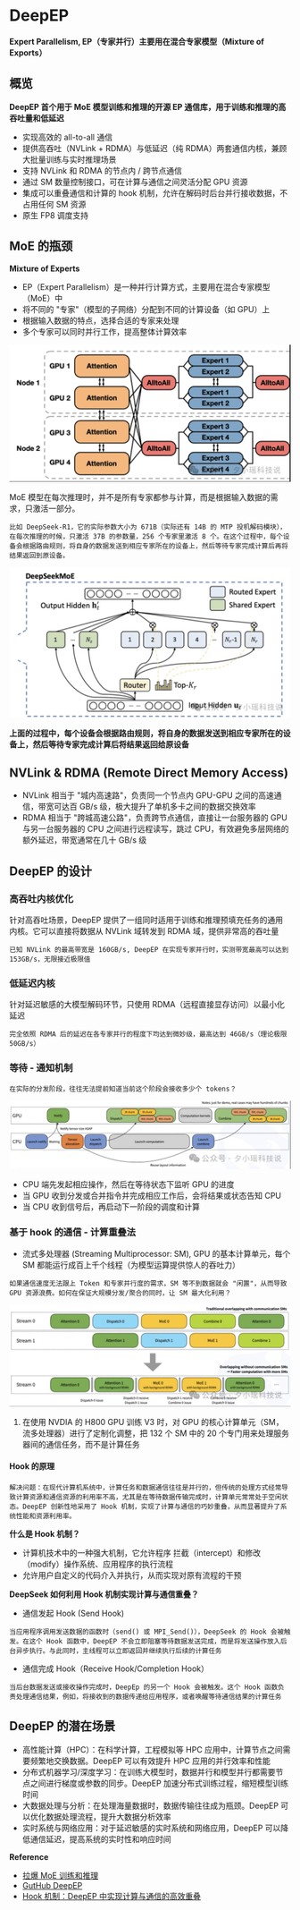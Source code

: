 # DeepEP

**Expert Parallelism, EP（专家并行）主要用在混合专家模型（Mixture of Exports）**

## 概览

**DeepEP 首个用于 MoE 模型训练和推理的开源 EP 通信库，用于训练和推理的高吞吐量和低延迟**

- 实现高效的 all-to-all 通信
- 提供高吞吐（NVLink + RDMA）与低延迟（纯 RDMA）两套通信内核，兼顾大批量训练与实时推理场景
- 支持 NVLink 和 RDMA 的节点内 / 跨节点通信
- 通过 SM 数量控制接口，可在计算与通信之间灵活分配 GPU 资源
- 集成可以重叠通信和计算的 hook 机制，允许在解码时后台并行接收数据，不占用任何 SM 资源
- 原生 FP8 调度支持

## MoE 的瓶颈

**Mixture of Experts**

- EP（Expert Parallelism）是一种并行计算方式，主要用在混合专家模型（MoE）中
- 将不同的 "专家"（模型的子网络）分配到不同的计算设备（如 GPU）上
- 根据输入数据的特点，选择合适的专家来处理
- 多个专家可以同时并行工作，提高整体计算效率

![moe](../../pics/moe.png)

MoE 模型在每次推理时，并不是所有专家都参与计算，而是根据输入数据的需求，只激活一部分。

`
比如 DeepSeek-R1，它的实际参数大小为 671B（实际还有 14B 的 MTP 投机解码模块），在每次推理的时候，只激活 37B 的参数量，256 个专家里激活 8 个。在这个过程中，每个设备会根据路由规则，将自身的数据发送到相应专家所在的设备上，然后等待专家完成计算后再将结果返回到原设备。
`

![deepseek-moe](../../pics/deepseek-moe.png)

**上面的过程中，每个设备会根据路由规则，将自身的数据发送到相应专家所在的设备上，然后等待专家完成计算后将结果返回给原设备**

## NVLink & RDMA (Remote Direct Memory Access)

- NVLink 相当于 "城内高速路"，负责同一个节点内 GPU-GPU 之间的高速通信，带宽可达百 GB/s 级，极大提升了单机多卡之间的数据交换效率
- RDMA 相当于 "跨城高速公路"，负责跨节点通信，直接让一台服务器的 GPU 与另一台服务器的 CPU 之间进行远程读写，跳过 CPU，有效避免多层网络的额外延迟，带宽通常在几十 GB/s 级

## DeepEP 的设计

### 高吞吐内核优化

针对高吞吐场景，DeepEP 提供了一组同时适用于训练和推理预填充任务的通用内核。它可以直接将数据从 NVLink 域转发到 RDMA 域，提供非常高的吞吐量

`
已知 NVLink 的最高带宽是 160GB/s, DeepEP 在实现专家并行时，实测带宽最高可以达到 153GB/s，无限接近极限值
`

### 低延迟内核

针对延迟敏感的大模型解码环节，只使用 RDMA（远程直接显存访问）以最小化延迟

`
完全依照 RDMA 后的延迟在各专家并行的程度下均达到微妙级，最高达到 46GB/s（理论极限 50GB/s）
`

### 等待 - 通知机制

`在实际的分发阶段，往往无法提前知道当前这个阶段会接收多少个 tokens？`

![cpu-gpu-notification](../../pics/cpu-gpu-notification.png)

- CPU 端先发起相应操作，然后在等待状态下监听 GPU 的进度
- 当 GPU 收到分发或合并指令并完成相应工作后，会将结果或状态告知 CPU
- 当 CPU 收到信号后，再启动下一阶段的调度和计算

### 基于 hook 的通信 - 计算重叠法

- 流式多处理器 (Streaming Multiprocessor: SM), GPU 的基本计算单元，每个 SM 都能运行成百上千个线程（为模型运算提供惊人的吞吐力）

`
如果通信速度无法跟上 Token 和专家并行度的需求，SM 等不到数据就会 "闲置"，从而导致 GPU 资源浪费。如何在保证大规模分发/聚合的同时，让 SM 最大化利用？
`

![communication-hook](../../pics/communication-hook.png)

1. 在使用 NVDIA 的 H800 GPU 训练 V3 时，对 GPU 的核心计算单元（SM，流多处理器）进行了定制化调整，把 132 个 SM 中的 20 个专门用来处理服务器间的通信任务，而不是计算任务

#### Hook 的原理

`
解决问题：在现代计算机系统中，计算任务和数据通信往往是并行的，但传统的处理方式经常导致计算资源和通信资源的利用率不高，尤其是在等待数据传输完成时，计算单元常常处于空闲状态。DeepEP 创新性地采用了 Hook 机制，实现了计算与通信的巧妙重叠，从而显著提升了系统性能和资源利用率。
`

**什么是 Hook 机制？**

- 计算机技术中的一种强大机制，它允许程序 拦截（intercept）和修改（modify）操作系统、应用程序的执行流程
- 允许用户自定义的代码介入并执行，从而实现对原有流程的干预

**DeepSeek 如何利用 Hook 机制实现计算与通信重叠？**

- 通信发起 Hook (Send Hook)

`
当应用程序调用发送数据的函数时（send() 或 MPI_Send()），DeepSeek 的 Hook 会被触发。在这个 Hook 函数中，DeepEP 不会立即阻塞等待数据发送完成，而是将发送操作放入后台异步执行。与此同时，主线程可以立即返回并继续执行后续的计算任务
`

- 通信完成 Hook（Receive Hook/Completion Hook）

`
当后台数据发送或接收操作完成时，DeepEp 的另一个 Hook 会被触发。这个 Hook 函数负责处理通信结果，例如，将接收到的数据传递给应用程序，或者唤醒等待通信结果的计算任务
`

## DeepEP 的潜在场景

- 高性能计算（HPC）：在科学计算，工程模拟等 HPC 应用中，计算节点之间需要频繁地交换数据。DeepEP 可以有效提升 HPC 应用的并行效率和性能
- 分布式机器学习/深度学习：在训练大模型时，数据并行和模型并行都需要节点之间进行梯度或参数的同步。DeepEP 加速分布式训练过程，缩短模型训练时间
- 大数据处理与分析：在处理海量数据时，数据传输往往成为瓶颈。DeepEP 可以优化数据处理流程，提升大数据分析效率
- 实时系统与网络应用：对于延迟敏感的实时系统和网络应用，DeepEP 可以降低通信延迟，提高系统的实时性和响应时间










**Reference**

- [拉爆 MoE 训练和推理](https://mp.weixin.qq.com/s/cp8VRdzV0bkIzYWCh0mOFA)
- [GutHub DeepEP](https://github.com/deepseek-ai/DeepEP)
- [Hook 机制：DeepEP 中实现计算与通信的高效重叠](https://blog.csdn.net/mieshizhishou/article/details/145882855)
